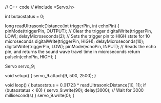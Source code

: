 // C++ code
//
#include <Servo.h>

int butaostatus = 0;

long readUltrasonicDistance(int triggerPin, int echoPin)
{
  pinMode(triggerPin, OUTPUT);  // Clear the trigger
  digitalWrite(triggerPin, LOW);
  delayMicroseconds(2);
  // Sets the trigger pin to HIGH state for 10 microseconds
  digitalWrite(triggerPin, HIGH);
  delayMicroseconds(10);
  digitalWrite(triggerPin, LOW);
  pinMode(echoPin, INPUT);
  // Reads the echo pin, and returns the sound wave travel time in microseconds
  return pulseIn(echoPin, HIGH);
}

Servo servo_9;

void setup()
{
  servo_9.attach(9, 500, 2500);
}

void loop()
{
  butaostatus = 0.01723 * readUltrasonicDistance(10, 11);
  if (butaostatus < 60) {
    servo_9.write(90);
    delay(3000); // Wait for 3000 millisecond(s)
  }
  servo_9.write(0);
}
